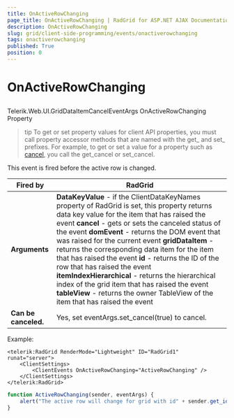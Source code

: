 ```yaml
---
title: OnActiveRowChanging
page_title: OnActiveRowChanging | RadGrid for ASP.NET AJAX Documentation
description: OnActiveRowChanging
slug: grid/client-side-programming/events/onactiverowchanging
tags: onactiverowchanging
published: True
position: 0
---
```


# OnActiveRowChanging



## 

Telerik.Web.UI.GridDataItemCancelEventArgs OnActiveRowChanging Property

>tip To get or set property values for client API properties, you must call property accessor methods that are named with the get_ and set_ prefixes. For example, to get or set a value for a property such as [cancel](http://msdn.microsoft.com/en-us/library/bb310859.aspx), you call the get_cancel or set_cancel.
>


This event is fired before the active row is changed.


|  **Fired by**  | RadGrid |
| ------ | ------ |
| **Arguments** | **DataKeyValue** - if the ClientDataKeyNames property of RadGrid is set, this property returns data key value for the item that has raised the event **cancel** - gets or sets the canceled status of the event **domEvent** - returns the DOM event that was raised for the current event **gridDataItem** - returns the corresponding data item for the item that has raised the event **id** - returns the ID of the row that has raised the event **itemIndexHierarchical** - returns the hierarchical index of the grid item that has raised the event **tableView** - returns the owner TableView of the item that has raised the event|
| **Can be canceled.** |Yes, set eventArgs.set_cancel(true) to cancel.|

Example:

````ASP.NET
<telerik:RadGrid RenderMode="Lightweight" ID="RadGrid1" runat="server">
    <ClientSettings>
        <ClientEvents OnActiveRowChanging="ActiveRowChanging" />
    </ClientSettings>
</telerik:RadGrid>
````



````JavaScript
function ActiveRowChanging(sender, eventArgs) {
    alert("The active row will change for grid with id" + sender.get_id());
}
````


